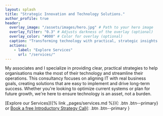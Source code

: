 ```yaml
---
layout: splash
title: "Strategic Innovation and Technology Solutions."
author_profile: true
header:
  overlay_image: "/assets/images/hero.jpg" # Path to your hero image
  overlay_filter: "0.3" # Adjusts darkness of the overlay (optional)
  overlay_color: "#000" # Color for overlay (optional)
  caption: "Transforming technology with practical, strategic insights."
  actions:
    - label: "Explore Services"
      url: "/services/"
---
```


My associates and I specialize in providing clear, practical strategies to help organisations make the most of their technology and streamline their operations. This consultancy focuses on aligning IT with real business goals, creating solutions that are easy to implement and drive long-term success. Whether you're looking to optimize current systems or plan for future growth, we're here to ensure technology is an asset, not a burden.

[Explore our Services]({% link _pages/services.md %}){: .btn .btn--primary}
or
[Book a free Introductory Strategy Call](https://garethcomau.simplybook.me){: .btn .btn--primary }

